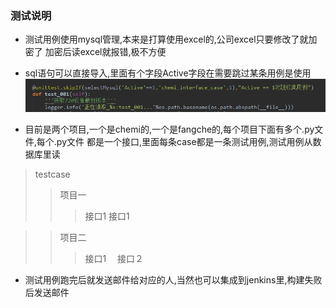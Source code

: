 
### 测试说明
* 测试用例使用mysql管理,本来是打算使用excel的,公司excel只要修改了就加密了
  加密后读excel就报错,极不方便
* sql语句可以直接导入,里面有个字段Active字段在需要跳过某条用例是使用
![alt text](https://github.com/Farleygood/fangche-apitest/raw/master/img/1.png)

* 目前是两个项目,一个是chemi的,一个是fangche的,每个项目下面有多个.py文件,每个.py文件
  都是一个接口,里面每条case都是一条测试用例,测试用例从数据库里读
 > testcase
 >> 项目一
 >>> 接口1
 >>> 接口1
 
 >> 项目二
 >>> 接口1
 >>>　接口２
* 测试用例跑完后就发送邮件给对应的人,当然也可以集成到jenkins里,构建失败后发送邮件
